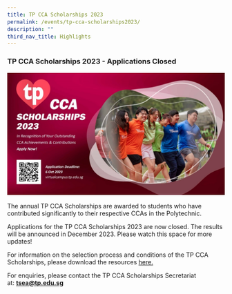 ```yaml
---
title: TP CCA Scholarships 2023
permalink: /events/tp-cca-scholarships2023/
description: ""
third_nav_title: Highlights
---
```

### **TP CCA Scholarships 2023 - Applications Closed**

![CCA scholarship 2023](/images/Events/CCA%20Scholarship/cca%20scholarship2023.jpg)

The annual TP CCA Scholarships are awarded to students who have contributed significantly to their respective CCAs in the Polytechnic.

Applications for the TP CCA Scholarships 2023 are now closed. The results will be announced in December 2023. Please watch this space for more updates!

For information on the selection process and conditions of the TP CCA Scholarships, please download the resources [here.](https://apc01.safelinks.protection.outlook.com/?url=https%3A%2F%2Ftp-vc-staging.netlify.app%2Ffiles%2FCCA%2520Scholarships%2Ftp%2520cca%2520scholarship%25202023-criteria.pdf&data=05%7C01%7CTracy_NG%40TP.EDU.SG%7Cb18fa9a60793405ef7af08dbcfa14a6e%7C25a99bf08e72472aae50adfbdf0df6f1%7C0%7C0%7C638332063891198012%7CUnknown%7CTWFpbGZsb3d8eyJWIjoiMC4wLjAwMDAiLCJQIjoiV2luMzIiLCJBTiI6Ik1haWwiLCJXVCI6Mn0%3D%7C3000%7C%7C%7C&sdata=HsAI%2Bwj9%2BEqoatLVINuyoEXOBno6kMIDVna4Ck928xA%3D&reserved=0)

For enquiries, please contact the TP CCA Scholarships Secretariat at: [**tsea@tp.edu.sg**](mailto:tsea@tp.edu.sg)
